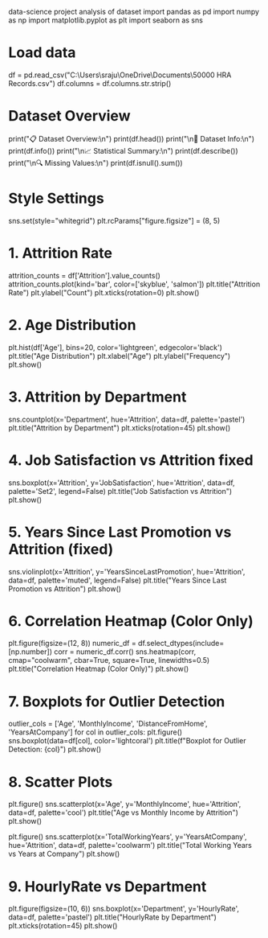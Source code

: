 data-science project
analysis of dataset
import pandas as pd
import numpy as np
import matplotlib.pyplot as plt
import seaborn as sns

# Load data
df = pd.read_csv("C:\\Users\\sraju\\OneDrive\\Documents\\50000 HRA Records.csv")
df.columns = df.columns.str.strip()

# Dataset Overview
print("📋 Dataset Overview:\n")
print(df.head())
print("\n🔢 Dataset Info:\n")
print(df.info())
print("\n📈 Statistical Summary:\n")
print(df.describe())
print("\n🔍 Missing Values:\n")
print(df.isnull().sum())

# Style Settings
sns.set(style="whitegrid")
plt.rcParams["figure.figsize"] = (8, 5)

# 1. Attrition Rate
attrition_counts = df['Attrition'].value_counts()
attrition_counts.plot(kind='bar', color=['skyblue', 'salmon'])
plt.title("Attrition Rate")
plt.ylabel("Count")
plt.xticks(rotation=0)
plt.show()

# 2. Age Distribution
plt.hist(df['Age'], bins=20, color='lightgreen', edgecolor='black')
plt.title("Age Distribution")
plt.xlabel("Age")
plt.ylabel("Frequency")
plt.show()

# 3. Attrition by Department
sns.countplot(x='Department', hue='Attrition', data=df, palette='pastel')
plt.title("Attrition by Department")
plt.xticks(rotation=45)
plt.show()

# 4. Job Satisfaction vs Attrition fixed
sns.boxplot(x='Attrition', y='JobSatisfaction', hue='Attrition', data=df, palette='Set2', legend=False)
plt.title("Job Satisfaction vs Attrition")
plt.show()

# 5. Years Since Last Promotion vs Attrition (fixed)
sns.violinplot(x='Attrition', y='YearsSinceLastPromotion', hue='Attrition', data=df, palette='muted', legend=False)
plt.title("Years Since Last Promotion vs Attrition")
plt.show()

# 6. Correlation Heatmap (Color Only)
plt.figure(figsize=(12, 8))
numeric_df = df.select_dtypes(include=[np.number])
corr = numeric_df.corr()
sns.heatmap(corr, cmap="coolwarm", cbar=True, square=True, linewidths=0.5)
plt.title("Correlation Heatmap (Color Only)")
plt.show()

# 7. Boxplots for Outlier Detection
outlier_cols = ['Age', 'MonthlyIncome', 'DistanceFromHome', 'YearsAtCompany']
for col in outlier_cols:
    plt.figure()
    sns.boxplot(data=df[col], color='lightcoral')
    plt.title(f"Boxplot for Outlier Detection: {col}")
    plt.show()

# 8. Scatter Plots
plt.figure()
sns.scatterplot(x='Age', y='MonthlyIncome', hue='Attrition', data=df, palette='cool')
plt.title("Age vs Monthly Income by Attrition")
plt.show()

plt.figure()
sns.scatterplot(x='TotalWorkingYears', y='YearsAtCompany', hue='Attrition', data=df, palette='coolwarm')
plt.title("Total Working Years vs Years at Company")
plt.show()

# 9. HourlyRate vs Department
plt.figure(figsize=(10, 6))
sns.boxplot(x='Department', y='HourlyRate', data=df, palette='pastel')
plt.title("HourlyRate by Department")
plt.xticks(rotation=45)
plt.show()
